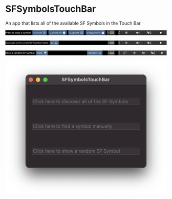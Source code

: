 # SFSymbolsTouchBar
An app that lists all of the available SF Symbols in the Touch Bar

![](https://raw.githubusercontent.com/baranonen/SFSymbolsTouchBar/main/Assets/DiscoverSymbols.png)

![](https://raw.githubusercontent.com/baranonen/SFSymbolsTouchBar/main/Assets/FindSymbol.png)

![](https://raw.githubusercontent.com/baranonen/SFSymbolsTouchBar/main/Assets/RandomSymbol.png)

![](https://raw.githubusercontent.com/baranonen/SFSymbolsTouchBar/main/Assets/MainUI.png)